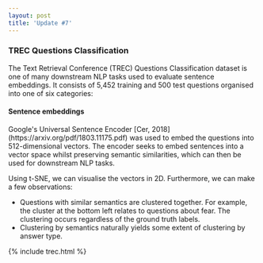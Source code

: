 ```yaml
---
layout: post
title: 'Update #7'
---
```

<html>
<head>
<link rel="stylesheet" href="https://cdn.pydata.org/bokeh/release/bokeh-0.12.15.min.css" type="text/css" />
<script type="text/javascript" src="https://cdn.pydata.org/bokeh/release/bokeh-0.12.15.min.js"></script>
</head>

<body>
<h3>TREC Questions Classification</h3>
The Text Retrieval Conference (TREC) Questions Classification dataset is one of many downstream NLP tasks used to evaluate sentence embeddings. It consists of 5,452 training and 500 test questions organised into one of six categories:

<h4>Sentence embeddings</h4>
Google's Universal Sentence Encoder [Cer, 2018](https://arxiv.org/pdf/1803.11175.pdf) was used to embed the questions into 512-dimensional vectors. The encoder seeks to embed sentences into a vector space whilst preserving semantic similarities, which can then be used for downstream NLP tasks.  

Using t-SNE, we can visualise the vectors in 2D. Furthermore, we can make a few observations:
* Questions with similar semantics are clustered together. For example, the cluster at the bottom left relates to questions about fear. The clustering occurs regardless of the ground truth labels. 
* Clustering by semantics naturally yields some extent of clustering by answer type. 

{% include trec.html  %}
</body>

</html>
